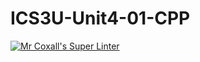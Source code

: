 # ICS3U-Unit4-01-CPP

[![Mr Coxall's Super Linter](https://github.com/marshall-demars/ICS3U-Unit4-01-CPP/workflows/Mr%20Coxall's%20Super%20Linter/badge.svg)](https://github.com/marshall-demars/ICS3U-Unit4-01-CPP/actions/)
